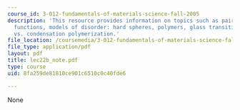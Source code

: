 ```yaml
---
course_id: 3-012-fundamentals-of-materials-science-fall-2005
description: 'This resource provides information on topics such as pair correlation
  functions, models of disorder: hard spheres, polymers, glass transition, and addition
  vs. condensation polymerization.'
file_location: /coursemedia/3-012-fundamentals-of-materials-science-fall-2005/8fa259de81810ce901c6510c0c40fde6_lec22b_note.pdf
file_type: application/pdf
layout: pdf
title: lec22b_note.pdf
type: course
uid: 8fa259de81810ce901c6510c0c40fde6

---
```

None